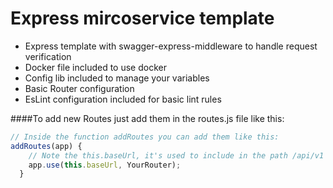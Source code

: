# Express mircoservice template

- Express template with swagger-express-middleware to handle request verification
- Docker file included to use docker
- Config lib included to manage your variables
- Basic Router configuration
- EsLint configuration included for basic lint rules


####To add new Routes just add them in the routes.js file like this:

```javascript
// Inside the function addRoutes you can add them like this:
addRoutes(app) {
	// Note the this.baseUrl, it's used to include in the path /api/v1 for API version
	app.use(this.baseUrl, YourRouter);
  }
```
